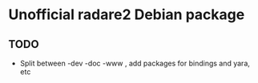 Unofficial radare2 Debian package
=================================

TODO
----
* Split between -dev -doc -www , add packages for bindings and yara, etc
